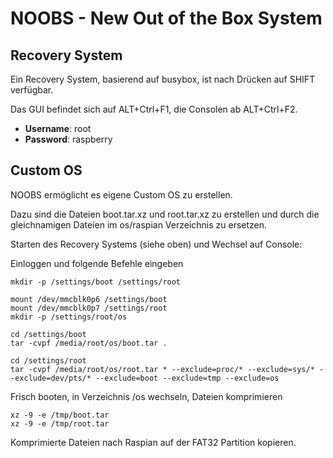 NOOBS - New Out of the Box System
=================================

Recovery System
---------------

Ein Recovery System, basierend auf busybox, ist nach Drücken auf SHIFT verfügbar.

Das GUI befindet sich auf ALT+Ctrl+F1, die Consolen ab ALT+Ctrl+F2.

- **Username**: root
- **Password**: raspberry

Custom OS
---------

NOOBS ermöglicht es eigene Custom OS zu erstellen.

Dazu sind die Dateien boot.tar.xz und root.tar.xz zu erstellen und durch die gleichnamigen
Dateien im os/raspian Verzeichnis zu ersetzen.

Starten des Recovery Systems (siehe oben) und Wechsel auf Console:

Einloggen und folgende Befehle eingeben

	mkdir -p /settings/boot /settings/root 

	mount /dev/mmcblk0p6 /settings/boot
	mount /dev/mmcblk0p7 /settings/root 
	mkdir -p /settings/root/os

	cd /settings/boot
	tar -cvpf /media/root/os/boot.tar .

	cd /settings/root
	tar -cvpf /media/root/os/root.tar * --exclude=proc/* --exclude=sys/* --exclude=dev/pts/* --exclude=boot --exclude=tmp --exclude=os

Frisch booten, in Verzeichnis /os wechseln, Dateien komprimieren 

	xz -9 -e /tmp/boot.tar
	xz -9 -e /tmp/root.tar

Komprimierte Dateien nach Raspian auf der FAT32 Partition kopieren.

